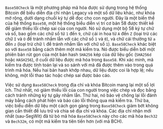 `Base58Check` là một phương pháp mã hóa được sử dụng trong hệ thống Bitcoin để biểu diễn địa chỉ nhận Legacy và một số dữ liệu khác, như khóa mở rộng, dưới dạng chuỗi ký tự dễ đọc cho con người. Đây là một biến thể của hệ thống `Base58`, một hệ thống biểu diễn vị trí cơ bản 58 được thiết kế để giảm thiểu lỗi chép sai của con người. Nó sử dụng một bộ 58 ký tự chữ và số, bao gồm các chữ số từ `1` đến `9`, chữ cái in hoa từ `A` đến `Z` (loại trừ các chữ `I` và `O` để tránh nhầm lẫn với các chữ số `1` và `0`), và chữ cái thường từ `a` đến `z` (loại trừ chữ `l` để tránh nhầm lẫn với chữ số `1`). `Base58Check` khác biệt so với `Base58` bằng cách thêm một mã kiểm tra. Nó được biểu diễn bởi một phiên bản rút gọn của một bản hash `SHA256` kép của dữ liệu gốc (`SHA256d` hoặc `HASH256`), ở cuối dữ liệu được mã hóa trong `Base58`. Khi xác minh, mã kiểm tra được tính toán lại và so sánh với mã đã được thêm vào trong quá trình mã hóa. Nếu hai bản hash khớp nhau, dữ liệu được coi là hợp lệ; nếu không, một lỗi thao tác hoặc chép sai được báo cáo.

Việc sử dụng `Base58Check` trong địa chỉ và khóa Bitcoin mang lại một số lợi ích. Thứ nhất, nó giảm thiểu lỗi của con người trong việc chép và đọc bằng cách tránh những ký tự gây nhầm lẫn. Thứ hai, nó bảo vệ chống lại lỗi đánh máy bằng cách phát hiện và báo cáo lỗi thông qua mã kiểm tra. Thứ ba, việc biểu diễn dữ liệu một cách gọn gàng trong `Base58Check` giảm bớt không gian cần thiết để lưu trữ và chia sẻ địa chỉ và khóa. Các địa chỉ nhận mới nhất (sau-SegWit) đã từ bỏ mã hóa `Base58Check` này cho các mã hóa `Bech32` và `Bech32m`, có một mã kiểm tra tiên tiến hơn (với mã BCH).